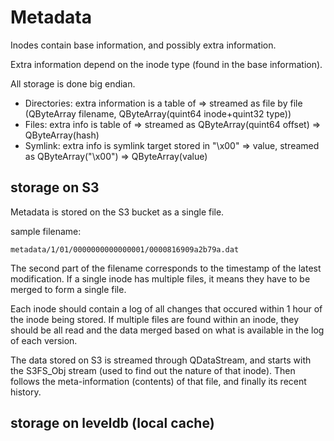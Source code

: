 # Metadata

Inodes contain base information, and possibly extra information.

Extra information depend on the inode type (found in the base information).

All storage is done big endian.

- Directories: extra information is a table of <filename> => <inodes> streamed as file by file (QByteArray filename, QByteArray(quint64 inode+quint32 type))
- Files: extra info is table of <offset> => <data hash> streamed as QByteArray(quint64 offset) => QByteArray(hash)
- Symlink: extra info is symlink target stored in "\x00" => value, streamed as QByteArray("\x00") => QByteArray(value)

## storage on S3

Metadata is stored on the S3 bucket as a single file.

sample filename:

	metadata/1/01/0000000000000001/0000816909a2b79a.dat

The second part of the filename corresponds to the timestamp of the latest
modification. If a single inode has multiple files, it means they have to be
merged to form a single file.

Each inode should contain a log of all changes that occured within 1 hour of
the inode being stored. If multiple files are found within an inode, they
should be all read and the data merged based on what is available in the log of
each version.

The data stored on S3 is streamed through QDataStream, and starts with the
S3FS_Obj stream (used to find out the nature of that inode). Then follows the
meta-information (contents) of that file, and finally its recent history.

## storage on leveldb (local cache)



